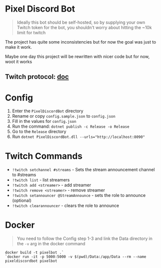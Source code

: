 # Pixel Discord Bot

> Ideally this bot should be self-hosted, so by supplying your own Twitch token for the bot, you shouldn't worry about hitting the ~10k limit for twitch

The project has quite some inconsistencies but for now the goal was just to make it work.

Maybe one day this project will be rewritten with nicer code but for now, woot it works

## Twitch protocol: [doc](./TWITCH.md)

# Config

1. Enter the `PixelDiscordBot` directory
2. Rename or copy `config.sample.json` to `config.json`
3. Fill in the values for `config.json`
4. Run the command: `dotnet publish -c Release -o Release`
5. Go to the `Release` directory
6. Run `dotnet PixelDiscordBot.dll --urls="http://localhost:8090"`

# Twitch Commands

* `!twitch setchannel #streams` - Sets the stream announcement channel to #streams
* `!twitch list` - list streamers
* `!twitch add <streamer>` - add streamer
* `!twitch remove <streamer>` - remove streamer
* `!twitch setannouncer @StreamAnnounce` - sets the role to announce (optional)
* `!twitch clearannouncer` - clears the role to announce

# Docker

> You need to follow the Config step 1-3 and link the Data directory in the `-v` arg in the docker command

```
docker build -t pixelbot .`
`docker run -it -p 5000:5000 -v $(pwd)/Data:/app/Data --rm --name pixeldiscordbot pixelbot
```
